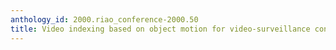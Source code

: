```yaml
---
anthology_id: 2000.riao_conference-2000.50
title: Video indexing based on object motion for video-surveillance context
---
```

